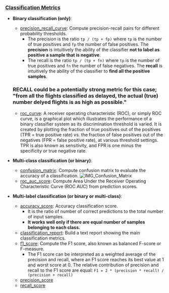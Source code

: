 ### [Classification Metrics](https://scikit-learn.org/stable/modules/model_evaluation.html#classification-metrics)

- **Binary classification (only)**:
    - [precision_recall_curve](https://scikit-learn.org/stable/modules/generated/sklearn.metrics.precision_recall_curve.html#sklearn.metrics.precision_recall_curve): Compute precision-recall pairs for different probability thresholds.
        - The precision is the ratio `tp / (tp + fp)` where `tp` is the number of true positives and `fp` the number of false positives. The **precision** is intuitively the ability of the classifier **not to label as positive a sample that is negative**.
        - The recall is the ratio `tp / (tp + fn)` where `tp` is the number of true positives and `fn` the number of false negatives. The **recall** is intuitively the ability of the classifier to **find all the positive samples**.

    ### RECALL could be a potentially strong metric for this case; "from all the flights classified as delayed, the actual (true) number delyed flights is as high as possible."

    - [roc_curve](https://scikit-learn.org/stable/modules/generated/sklearn.metrics.roc_curve.html#sklearn.metrics.roc_curve): A receiver operating characteristic (ROC), or simply ROC curve, is a graphical plot which illustrates the performance of a binary classifier system as its discrimination threshold is varied. It is created by plotting the fraction of true positives out of the positives (TPR = true positive rate) vs. the fraction of false positives out of the negatives (FPR = false positive rate), at various threshold settings. TPR is also known as sensitivity, and FPR is one minus the specificity or true negative rate.
        
- **Multi-class classification (or binary)**:
    - [confusion_matrix](https://scikit-learn.org/stable/modules/generated/sklearn.metrics.confusion_matrix.html#sklearn.metrics.confusion_matrix): Compute confusion matrix to evaluate the accuracy of a classification.
    ![IMG_Confusion_Matrix](https://scikit-learn.org/stable/_images/sphx_glr_plot_confusion_matrix_0011.png)
    - [roc_auc_score](https://scikit-learn.org/stable/modules/generated/sklearn.metrics.roc_auc_score.html#sklearn.metrics.roc_auc_score): Compute Area Under the Receiver Operating Characteristic Curve (ROC AUC) from prediction scores.

- **Multi-label classification (or binary or multi-class)**:
    - [accuracy_score](https://scikit-learn.org/stable/modules/generated/sklearn.metrics.accuracy_score.html#sklearn.metrics.accuracy_score): Accuracy classification score.
        - It is the ratio of number of correct predictions to the total number of input samples.
        - **It works well only if there are equal number of samples belonging to each class.**
    - [classification_report](https://scikit-learn.org/stable/modules/generated/sklearn.metrics.classification_report.html#sklearn.metrics.classification_report): Build a text report showing the main classification metrics.
    - [f1_score](https://scikit-learn.org/stable/modules/generated/sklearn.metrics.f1_score.html#sklearn.metrics.f1_score): Compute the F1 score, also known as balanced F-score or F-measure.
        - The F1 score can be interpreted as a weighted average of the precision and recall, where an F1 score reaches its best value at 1 and worst score at 0. The relative contribution of precision and recall to the F1 score are equal: `F1 = 2 * (precision * recall) / (precision + recall)`
    - [precision_score](https://scikit-learn.org/stable/modules/generated/sklearn.metrics.precision_score.html#sklearn.metrics.precision_score)
    - [recall_score](https://scikit-learn.org/stable/modules/generated/sklearn.metrics.recall_score.html#sklearn.metrics.recall_score)
